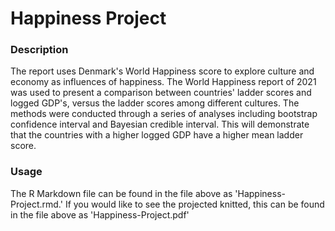 # Happiness Project


### Description
The report uses Denmark's World Happiness score to explore culture and economy as influences of happiness. The World Happiness report of 2021 was used to present a comparison between countries' ladder scores and logged GDP's, versus the ladder scores among different cultures. The methods were conducted through a series of analyses including bootstrap confidence interval and Bayesian credible interval. This will demonstrate that the countries with a higher logged GDP have a higher mean ladder score. 

### Usage
The R Markdown file can be found in the file above as 'Happiness-Project.rmd.' If you would like to see the projected knitted, this can be found in the file above as 'Happiness-Project.pdf'
